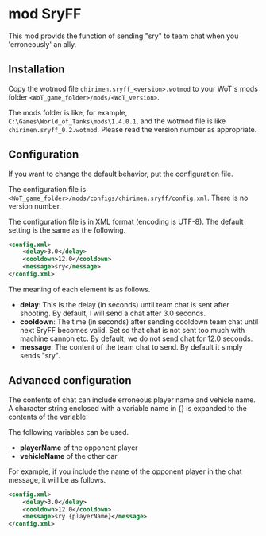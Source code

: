 # mod SryFF

This mod provids the function of sending "sry" to team chat when you 'erroneously' an ally.


## Installation

Copy the wotmod file `chirimen.sryff_<version>.wotmod` to your WoT's mods folder `<WoT_game_folder>/mods/<WoT_version>`.

The mods folder is like, for example, `C:\Games\World_of_Tanks\mods\1.4.0.1`,
and the wotmod file is like `chirimen.sryff_0.2.wotmod`.
Please read the version number as appropriate.


## Configuration

If you want to change the default behavior, put the configuration file.

The configuration file is `<WoT_game_folder>/mods/configs/chirimen.sryff/config.xml`.
There is no version number.

The configuration file is in XML format (encoding is UTF-8).
The default setting is the same as the following.

``` xml
<config.xml>
    <delay>3.0</delay>
    <cooldown>12.0</cooldown>
    <message>sry</message>
</config.xml>
```

The meaning of each element is as follows.

+ **delay**:
This is the delay (in seconds) until team chat is sent after shooting.
By default, I will send a chat after 3.0 seconds.
+ **cooldown**:
The time (in seconds) after sending cooldown team chat until next SryFF becomes valid.
Set so that chat is not sent too much with machine cannon etc.
By default, we do not send chat for 12.0 seconds.
+ **message**:
The content of the team chat to send. By default it simply sends "sry".


## Advanced configuration

The contents of chat can include erroneous player name and vehicle name.
A character string enclosed with a variable name in {} is expanded to the contents of the variable.

The following variables can be used.

+ **playerName** of the opponent player
+ **vehicleName** of the other car

For example, if you include the name of the opponent player in the chat message, it will be as follows.

```xml
<config.xml>
    <delay>3.0</delay>
    <cooldown>12.0</cooldown>
    <message>sry {playerName}</message>
</config.xml>
```

